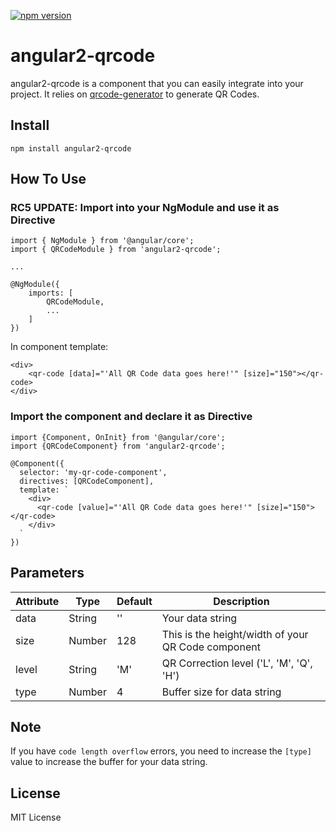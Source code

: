 [![npm version](https://badge.fury.io/js/angular2-qrcode.svg)](https://badge.fury.io/js/angular2-qrcode)
# angular2-qrcode
angular2-qrcode is a component that you can easily integrate into your project. It relies on [qrcode-generator](https://github.com/kazuhikoarase/qrcode-generator) to generate QR Codes.

## Install
    
    npm install angular2-qrcode

## How To Use

### RC5 UPDATE: Import into your NgModule and use it as Directive

```
import { NgModule } from '@angular/core';
import { QRCodeModule } from 'angular2-qrcode';

...

@NgModule({
    imports: [
        QRCodeModule,
        ...
    ]
})
```

In component template:
```
<div>
    <qr-code [data]="'All QR Code data goes here!'" [size]="150"></qr-code>
</div>
```

### Import the component and declare it as Directive

```
import {Component, OnInit} from '@angular/core';
import {QRCodeComponent} from 'angular2-qrcode';

@Component({
  selector: 'my-qr-code-component',
  directives: [QRCodeComponent],
  template: `
    <div>
      <qr-code [value]="'All QR Code data goes here!'" [size]="150"></qr-code>
    </div>
  `
})
```

## Parameters

| Attribute        | Type           | Default | Description  |
| ------------- |-------------| -----|------------|
| data      | String | '' | Your data string |
| size      | Number | 128     | This is the height/width of your QR Code component |
| level | String | 'M'    | QR Correction level ('L', 'M', 'Q', 'H') |
| type | Number | 4 | Buffer size for data string

## Note

If you have `code length overflow` errors, you need to increase the `[type]` value to increase the buffer for your data string.

## License
MIT License
